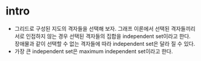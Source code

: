 # intro

- 그리드로 구성된 지도의 격자들을 선택해 보자. 그래프 이론에서 선택된
  격자들끼리 서로 인접하지 않는 경우 선택된 격자들의 집합을
  independent set이라고 한다. 장애물과 같이 선택할 수 없는 격자들에
  따라 independent set은 달라 질 수 있다.
- 가장 큰 independent set은 maximum independent set이라고 한다.

